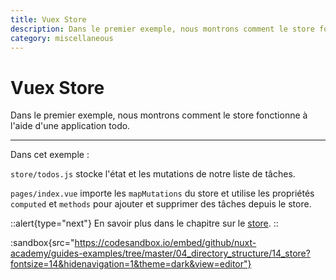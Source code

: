 ```yaml
---
title: Vuex Store
description: Dans le premier exemple, nous montrons comment le store fonctionne à l'aide d'une application todo.
category: miscellaneous
---
```

# Vuex Store

Dans le premier exemple, nous montrons comment le store fonctionne à l'aide d'une application todo.

---

Dans cet exemple :

`store/todos.js` stocke l'état et les mutations de notre liste de tâches.

`pages/index.vue` importe les `mapMutations` du store et utilise les propriétés `computed` et `methods` pour ajouter et supprimer des tâches depuis le store.

::alert{type="next"}
En savoir plus dans le chapitre sur le [store](/docs/directory-structure/store).
::

:sandbox{src="https://codesandbox.io/embed/github/nuxt-academy/guides-examples/tree/master/04_directory_structure/14_store?fontsize=14&hidenavigation=1&theme=dark&view=editor"}
